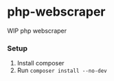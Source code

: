 # php-webscraper

WIP php webscraper

### Setup

1. Install composer
1. Run ``` composer install --no-dev ```
